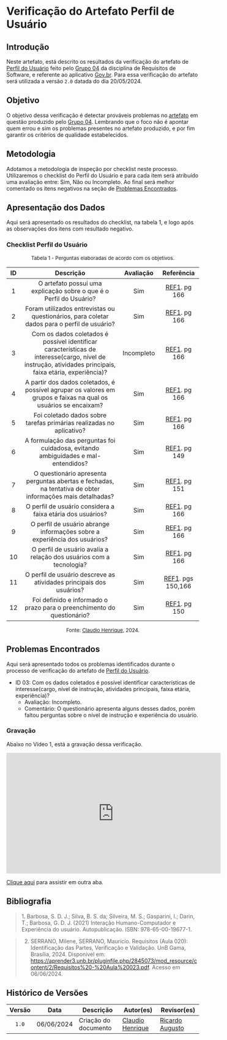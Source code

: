 # Verificação do Artefato Perfil de Usuário

## Introdução

Neste artefato, está descrito os resultados da verificação do artefato de [Perfil do Usuário](https://requisitos-de-software.github.io/2024.1-Gov.br/#/perfil_usuario/perfil_usuario) feito pelo [Grupo 04](https://requisitos-de-software.github.io/2024.1-Gov.br/#/README) da disciplina de Requisitos de Software, e referente ao aplicativo [Gov.br](https://play.google.com/store/apps/details?id=br.gov.meugovbr&hl=pt_BR&gl=US). Para essa verificação do artefato será utilizada a versão `2.0` datada do dia 20/05/2024.

## Objetivo

O objetivo dessa verificação é detectar prováveis problemas no [artefato](https://requisitos-de-software.github.io/2024.1-Gov.br/#/perfil_usuario/perfil_usuario) em questão produzido pelo  [Grupo 04](https://requisitos-de-software.github.io/2024.1-Gov.br/#/README). Lembrando que o foco não é apontar quem errou e sim os problemas presentes no artefato produzido, e por fim garantir os critérios de qualidade estabelecidos.

## Metodologia

Adotamos a metodologia de inspeção por checklist neste processo. Utilizaremos o checklist do Perfil do Usuário e para cada item será atribuído uma avaliação entre: Sim, Não ou Incompleto. Ao final será melhor comentado os itens negativos na seção de [Problemas Encontrados](#problemas-encontrados).

## Apresentação dos Dados

Aqui será apresentado os resultados do checklist, na tabela 1, e logo após as observações dos itens com resultado negativo.

### Checklist Perfil do Usuário


<font size="2"><p style="text-align: center">Tabela 1 - Perguntas elaboradas de acordo com os objetivos.</p></font>


|ID| Descrição | Avaliação | Referência|
|:--:|:--:|:--:|:--:|
|1| O artefato possui uma explicação sobre o que é o Perfil do Usuário? | Sim | <a href="#ref1">REF1</a>. pg 166 |
|2| Foram utilizados entrevistas ou questionários, para coletar dados para o perfil de usuário?| Sim  |  <a href="#ref1">REF1</a>. pg 166|
|3 | Com os dados coletados é possível identificar características de interesse(cargo, nível de instrução, atividades principais, faixa etária, experiência)?| Incompleto | <a href="#ref1">REF1</a>. pg 166|
| 4| A partir dos dados coletados, é possível agrupar os valores em grupos e faixas na qual os usuários se encaixam? |Sim | <a href="#ref1">REF1</a>. pg 166|
| 5| Foi coletado dados sobre tarefas primárias realizadas no aplicativo? | Sim | <a href="#ref1">REF1</a>. pg 166|
| 6| A formulação das perguntas foi cuidadosa, evitando ambiguidades e mal-entendidos? |Sim | <a href="#ref1">REF1</a>. pg 149|
|7| O questionário apresenta perguntas abertas e fechadas, na tentativa de obter informações mais detalhadas? |Sim |  <a href="#ref1">REF1</a>. pg 151 |
|8| O perfil de usuário considera a faixa etária dos usuários? |Sim | <a href="#ref1">REF1</a>. pg 166|
|9| O perfil de usuário abrange informações sobre a experiência dos usuários? |Sim | <a href="#ref1">REF1</a>. pg 166|
|10| O perfil de usuário avalia a relação dos usuários com a tecnologia? | Sim| <a href="#ref1">REF1</a>. pg 166|
|11| O perfil de usuário descreve as atividades principais dos usuários? | Sim| <a href="#ref1">REF1</a>. pgs 150,166|
|12| Foi definido e informado o prazo para o preenchimento do questionário?|Sim | <a href="#ref1">REF1</a>. pg 150|



<font size="2"><p style="text-align: center">Fonte: [Claudio Henrique](https://github.com/claudiohsc), 2024.</p></font>


## Problemas Encontrados

Aqui será apresentado todos os problemas identificados durante o processo de verificação do artefato de [Perfil do Usuário](https://requisitos-de-software.github.io/2024.1-Gov.br/#/perfil_usuario/perfil_usuario).

- ID 03: Com os dados coletados é possível identificar características de interesse(cargo, nível de instrução, atividades principais, faixa etária, experiência)?
    - Avaliação: Incompleto.
    - Comentário: O questionário apresenta alguns desses dados, porém faltou perguntas sobre o nível de instrução e experiência do usuário.

### Gravação

Abaixo no Vídeo 1, está a gravação dessa verificação.

<iframe width="560" height="315" src="https://www.youtube.com/embed/Yy9yiCVFGtA?si=Mfxc2Zw3POmy0nG1" title="YouTube video player" frameborder="0" allow="accelerometer; autoplay; clipboard-write; encrypted-media; gyroscope; picture-in-picture; web-share" referrerpolicy="strict-origin-when-cross-origin" allowfullscreen></iframe>

[Clique aqui](https://www.youtube.com/watch?v=Yy9yiCVFGtA) para assistir em outra aba.




## Bibliografia

> 1<a id="ref1">.</a> Barbosa, S. D. J.; Silva, B. S. da; Silveira, M. S.; Gasparini, I.; Darin, T.; Barbosa, G. D. J. (2021) Interação Humano-Computador e Experiência do usuário. Autopublicação. ISBN: 978-65-00-19677-1.


> 2. SERRANO, Milene, SERRANO, Maurício. Requisitos (Aula 020): Identificação das Partes, Verificação e Validação. UnB Gama, Brasília, 2024. Disponível em: <https://aprender3.unb.br/pluginfile.php/2845073/mod_resource/content/2/Requisitos%20-%20Aula%20023.pdf>. Acesso em 06/06/2024.

## Histórico de Versões

| Versão | Data | Descrição | Autor(es) | Revisor(es) |
| :----: | :--: | --------- | ----------- | ------ |
| `1.0`  | 06/06/2024 | Criação do documento |[Claudio Henrique](https://github.com/claudiohsc) | [Ricardo Augusto ](https://www.github.com/avmricardo) |